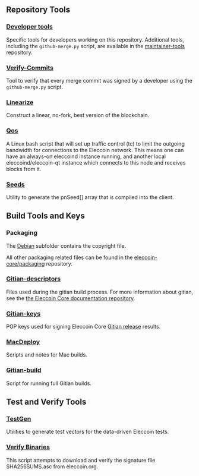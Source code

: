 Repository Tools
---------------------

### [Developer tools](/contrib/devtools) ###
Specific tools for developers working on this repository.
Additional tools, including the `github-merge.py` script, are available in the [maintainer-tools](https://github.com/eleccoin-core/eleccoin-maintainer-tools) repository.

### [Verify-Commits](/contrib/verify-commits) ###
Tool to verify that every merge commit was signed by a developer using the `github-merge.py` script.

### [Linearize](/contrib/linearize) ###
Construct a linear, no-fork, best version of the blockchain.

### [Qos](/contrib/qos) ###

A Linux bash script that will set up traffic control (tc) to limit the outgoing bandwidth for connections to the Eleccoin network. This means one can have an always-on eleccoind instance running, and another local eleccoind/eleccoin-qt instance which connects to this node and receives blocks from it.

### [Seeds](/contrib/seeds) ###
Utility to generate the pnSeed[] array that is compiled into the client.

Build Tools and Keys
---------------------

### Packaging ###
The [Debian](/contrib/debian) subfolder contains the copyright file.

All other packaging related files can be found in the [eleccoin-core/packaging](https://github.com/eleccoin-core/packaging) repository.

### [Gitian-descriptors](/contrib/gitian-descriptors) ###
Files used during the gitian build process. For more information about gitian, see the [the Eleccoin Core documentation repository](https://github.com/eleccoin-core/docs).

### [Gitian-keys](/contrib/gitian-keys)
PGP keys used for signing Eleccoin Core [Gitian release](/doc/release-process.md) results.

### [MacDeploy](/contrib/macdeploy) ###
Scripts and notes for Mac builds.

### [Gitian-build](/contrib/gitian-build.py) ###
Script for running full Gitian builds.

Test and Verify Tools
---------------------

### [TestGen](/contrib/testgen) ###
Utilities to generate test vectors for the data-driven Eleccoin tests.

### [Verify Binaries](/contrib/verifybinaries) ###
This script attempts to download and verify the signature file SHA256SUMS.asc from eleccoin.org.
